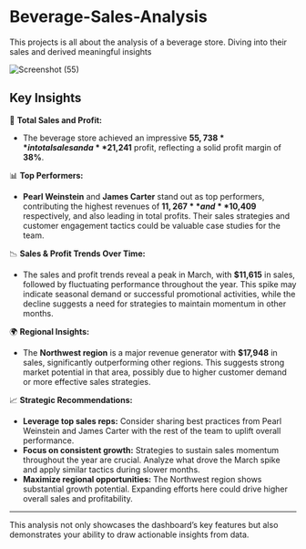 # Beverage-Sales-Analysis
This projects is all about the analysis of a beverage store. Diving into their sales and derived meaningful insights

![Screenshot (55)](https://github.com/user-attachments/assets/1f52fa76-9894-4352-9b52-70848cf1c328)

## **Key Insights**
🚀 **Total Sales and Profit:**
- The beverage store achieved an impressive **$55,738** in total sales and a **$21,241** profit, reflecting a solid profit margin of **38%**. 

📊 **Top Performers:**
- **Pearl Weinstein** and **James Carter** stand out as top performers, contributing the highest revenues of **$11,267** and **$10,409** respectively, and also leading in total profits. Their sales strategies and customer engagement tactics could be valuable case studies for the team.

📉 **Sales & Profit Trends Over Time:**
- The sales and profit trends reveal a peak in March, with **$11,615** in sales, followed by fluctuating performance throughout the year. This spike may indicate seasonal demand or successful promotional activities, while the decline suggests a need for strategies to maintain momentum in other months.

🌍 **Regional Insights:**
- The **Northwest region** is a major revenue generator with **$17,948** in sales, significantly outperforming other regions. This suggests strong market potential in that area, possibly due to higher customer demand or more effective sales strategies.

📈 **Strategic Recommendations:**
- **Leverage top sales reps:** Consider sharing best practices from Pearl Weinstein and James Carter with the rest of the team to uplift overall performance.
- **Focus on consistent growth:** Strategies to sustain sales momentum throughout the year are crucial. Analyze what drove the March spike and apply similar tactics during slower months.
- **Maximize regional opportunities:** The Northwest region shows substantial growth potential. Expanding efforts here could drive higher overall sales and profitability.

---

This analysis not only showcases the dashboard’s key features but also demonstrates your ability to draw actionable insights from data.
